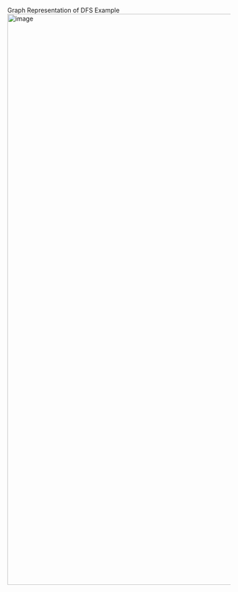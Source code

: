Graph Representation of DFS Example
<img width="1239" height="1290" alt="image" src="https://github.com/user-attachments/assets/1ce139d9-90ee-424c-9bca-ad23c6f6d136" />

